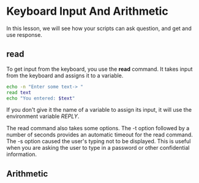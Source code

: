 # Keyboard Input And Arithmetic
In this lesson, we will see how your scripts can ask question, and get and use response.

## read
To get input from the keyboard, you use the **read** command. It takes input from the keyboard and assigns it to a variable.
```bash
echo -n "Enter some text-> "
read text
echo "You entered: $text"
```
If you don't give it the name of a variable to assign its input, it will use the environment variable *REPLY*.

The read command also takes some options. The -t option followed by a number of seconds provides an automatic timeout for the read command. The -s option caused the user's typing not to be displayed. This is useful when you are asking the user to type in a password or other confidential information.

## Arithmetic

<!--stackedit_data:
eyJoaXN0b3J5IjpbLTUyMjkyNDMzMl19
-->